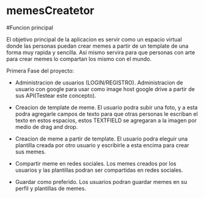 # memesCreatetor

#Funcion principal

El objetivo principal de la aplicacion es servir como un espacio virtual donde las personas puedan crear memes a partir de un template de una forma muy rapida y sencilla. Asi mismo servira para que personas con arte para crear memes lo compartan los mismo con el mundo.


  
Primera Fase del proyecto:
  - Administracion de usuarios (LOGIN/REGISTRO).
      Administracion de usuario con google para usar como image host google drive a partir de sus API(Testear este concepto).
      
  - Creacion de template de meme.
      El usuario podra subir una foto, y a esta podra agregarle campos de texto para que otras personas le escriban el texto en estos           espacios, estos TEXTFIELD se agregaran a la imagen por medio de drag and drop.
      
  - Creacion de meme a partir de template.
      El usuario podra eleguir una plantilla creada por otro usuario y escribirle a esta encima para crear sus memes.
      
  - Compartir meme en redes sociales.
      Los memes creados por los usuarios y las plantillas podran ser compartidas en redes sociales.
  
  - Guardar como preferido.
      Los usuarios podran guardar memes en su perfil y plantillas de memes.

